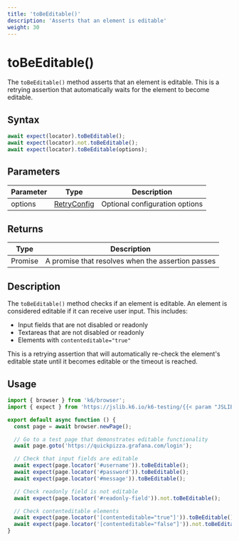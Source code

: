 ```yaml
---
title: 'toBeEditable()'
description: 'Asserts that an element is editable'
weight: 30
---
```


# toBeEditable()

The `toBeEditable()` method asserts that an element is editable. This is a retrying assertion that automatically waits for the element to become editable.

## Syntax

<!-- eslint-skip -->
<!-- md-k6:skip -->

```javascript
await expect(locator).toBeEditable();
await expect(locator).not.toBeEditable();
await expect(locator).toBeEditable(options);
```

## Parameters

| Parameter | Type                                                                                                                    | Description                    |
| --------- | ----------------------------------------------------------------------------------------------------------------------- | ------------------------------ |
| options   | [RetryConfig](https://grafana.com/docs/k6/<K6_VERSION>/javascript-api/jslib/k6-testing/retrying-assertions/retryconfig) | Optional configuration options |

## Returns

| Type          | Description                                       |
| ------------- | ------------------------------------------------- |
| Promise<void> | A promise that resolves when the assertion passes |

## Description

The `toBeEditable()` method checks if an element is editable. An element is considered editable if it can receive user input. This includes:

- Input fields that are not disabled or readonly
- Textareas that are not disabled or readonly
- Elements with `contenteditable="true"`

This is a retrying assertion that will automatically re-check the element's editable state until it becomes editable or the timeout is reached.

## Usage

<!-- md-k6:skip -->

```javascript
import { browser } from 'k6/browser';
import { expect } from 'https://jslib.k6.io/k6-testing/{{< param "JSLIB_TESTING_VERSION" >}}/index.js';

export default async function () {
  const page = await browser.newPage();

  // Go to a test page that demonstrates editable functionality
  await page.goto('https://quickpizza.grafana.com/login');

  // Check that input fields are editable
  await expect(page.locator('#username')).toBeEditable();
  await expect(page.locator('#password')).toBeEditable();
  await expect(page.locator('#message')).toBeEditable();

  // Check readonly field is not editable
  await expect(page.locator('#readonly-field')).not.toBeEditable();

  // Check contenteditable elements
  await expect(page.locator('[contenteditable="true"]')).toBeEditable();
  await expect(page.locator('[contenteditable="false"]')).not.toBeEditable();
}
```

